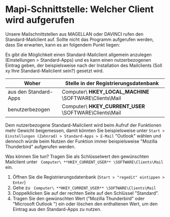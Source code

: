 # Mapi-Schnittstelle: Welcher Client wird aufgerufen

Unsere Mailschnittstellen aus MAGELLAN oder DAVINCI rufen den Standard-Mailclient auf. 
Sollte nicht das Programm aufgerufen werden, dass Sie erwarten, kann es an folgendem Punkt liegen:

Es gibt die Möglichkeit einen Standard-Mailclient allgemein anzulegen (Einstellungen > Standard-Apps) und es kann einen nutzerbezogenen Eintrag geben, der beispielsweise nach der Installation des Mailclients (Soll xy Ihre Standard-Mailclient sein?) gesetzt wird.

Woher|Stelle in der Registrierungsdatenbank
--|--
aus den Standard-Apps| Computer\ **HKEY_LOCAL_MACHINE** \SOFTWARE\Clients\Mail
benutzerbezogen|Computer\ **HKEY_CURRENT_USER** \SOFTWARE\Clients\Mail

Dem nutzerbezogene Standard-Mailclient wird beim Aufruf der Funktionen mehr Gewicht beigemessen, damit könnten Sie beispielsweise unter `Start > Einstellungen (Zahnrad) > Standard-Apps > E-Mail`  "Outlook" wählen und dennoch würde beim Nutzen der Funktion immer beispielsweise "Mozilla Thunderbird" aufgerufen werden.

Was können Sie tun? Tragen Sie als Schlüsselwert den gewünschten Mailclient unter ` Computer\ **HKEY_CURRENT_USER** \SOFTWARE\Clients\Mail` ein.

1. Öffnen Sie die Registrierungsdatenbank (`Start > "regedit" eintippen > Enter`)
2. Gehe zu ` Computer\ **HKEY_CURRENT_USER** \SOFTWARE\Clients\Mail`
3. Doppelklicken Sie auf der rechten Seite auf den Schlüssel "Standard".
4. Tragen Sie den gewünschten Wert ("Mozilla Thunderbird" oder "Microsoft Outlook ") ein oder löschen den enthaltenen Wert, um den Eintrag aus den Standard-Apps zu nutzen.


